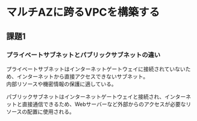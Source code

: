 # マルチAZに跨るVPCを構築する
## 課題1
### プライベートサブネットとパブリックサブネットの違い
プライベートサブネットはインターネットゲートウェイに接続されていないため、インターネットから直接アクセスできないサブネット。  
内部リソースや機密情報の保護に適している。

パブリックサブネットはインターネットゲートウェイと接続され、インターネットと直接通信できるため、Webサーバーなど外部からのアクセスが必要なリソースの配置に使用される。
